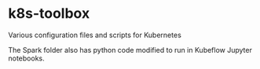 # k8s-toolbox

Various configuration files and scripts for Kubernetes

The Spark folder also has python code modified to run in Kubeflow Jupyter notebooks.


